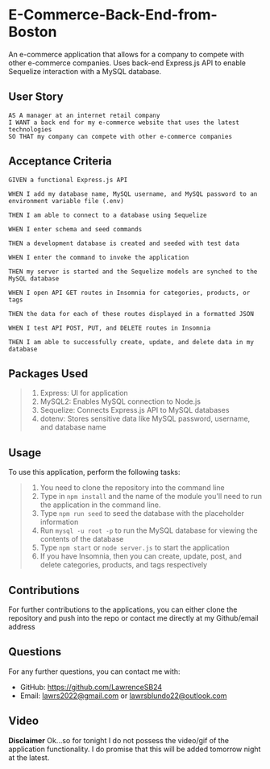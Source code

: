 # E-Commerce-Back-End-from-Boston

An e-commerce application that allows for a company to compete with other e-commerce companies. Uses back-end Express.js API to enable Sequelize interaction with a MySQL database. 

## User Story

```
AS A manager at an internet retail company
I WANT a back end for my e-commerce website that uses the latest technologies
SO THAT my company can compete with other e-commerce companies
```

## Acceptance Criteria
```
GIVEN a functional Express.js API

WHEN I add my database name, MySQL username, and MySQL password to an environment variable file (.env)

THEN I am able to connect to a database using Sequelize

WHEN I enter schema and seed commands

THEN a development database is created and seeded with test data

WHEN I enter the command to invoke the application

THEN my server is started and the Sequelize models are synched to the MySQL database

WHEN I open API GET routes in Insomnia for categories, products, or tags

THEN the data for each of these routes displayed in a formatted JSON

WHEN I test API POST, PUT, and DELETE routes in Insomnia

THEN I am able to successfully create, update, and delete data in my database
```

## Packages Used
> 1. Express: UI for application
> 2. MySQL2: Enables MySQL connection to Node.js
> 3. Sequelize: Connects Express.js API to MySQL databases
> 4. dotenv: Stores sensitive data like MySQL password, username, and database name


## Usage
To use this application, perform the following tasks:

> 1. You need to clone the repository into the command line
> 2. Type in `npm install` and the name of the module you'll need to run the application in the command line. 
> 3. Type `npm run seed` to seed the database with the placeholder information
> 4. Run `mysql -u root -p` to run the MySQL database for viewing the contents of the database
> 5. Type `npm start` or `node server.js` to start the application
> 6. If you have Insomnia, then you can create, update, post, and delete categories, products, and tags respectively

## Contributions
 For further contributions to the applications, you can either clone the repository and push into the repo or contact me directly at my Github/email address

 ## Questions
 For any further questions, you can contact me with:
 * GitHub: https://github.com/LawrenceSB24
 * Email: lawrs2022@gmail.com or lawrsblundo22@outlook.com

 ## Video

 **Disclaimer** Ok...so for tonight I do not possess the video/gif of the application functionality. I do promise that this will be added tomorrow night at the latest.
